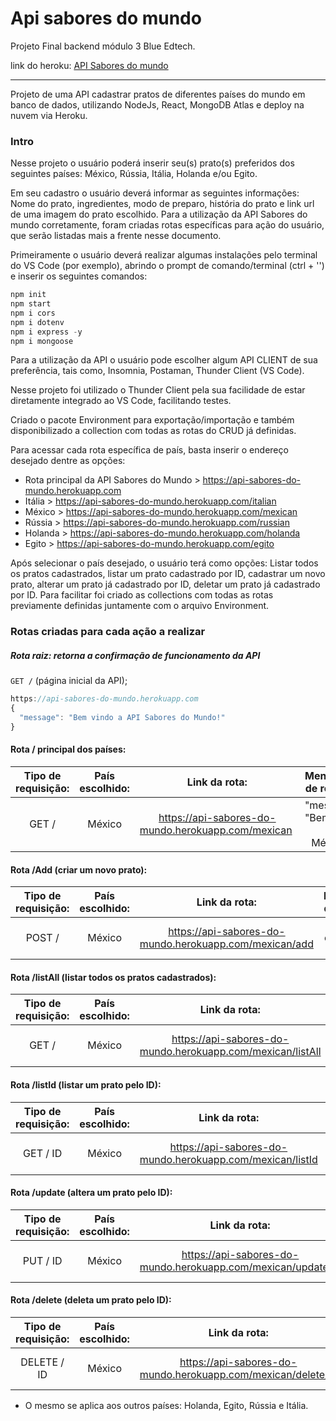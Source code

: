 # Api sabores do mundo

 Projeto Final backend módulo 3 Blue Edtech.

 link do heroku: <a href="https://api-sabores-do-mundo.herokuapp.com/"> API Sabores do mundo</a>

------

Projeto de uma API cadastrar pratos de diferentes países do mundo em banco de dados, utilizando NodeJs, React, MongoDB Atlas e deploy na nuvem via Heroku.

### Intro

Nesse projeto o usuário poderá inserir seu(s) prato(s) preferidos dos seguintes países: México, Rússia, Itália, Holanda e/ou Egito.

Em seu cadastro o usuário deverá informar as seguintes informações: Nome do prato, ingredientes, modo de preparo, história do prato e link url de uma imagem do prato escolhido. Para a utilização da API Sabores do mundo corretamente, foram criadas rotas específicas para ação do usuário, que serão listadas mais a frente nesse documento.

Primeiramente o usuário deverá realizar algumas instalações pelo terminal do VS Code (por exemplo), abrindo o prompt de comando/terminal (ctrl + '') e inserir os seguintes comandos:

```javascript
npm init
npm start
npm i cors
npm i dotenv
npm i express -y
npm i mongoose
```

Para a utilização da API o usuário pode escolher algum API CLIENT de sua preferência, tais como, Insomnia, Postaman, Thunder Client (VS Code).

Nesse projeto foi utilizado o Thunder Client pela sua facilidade de estar diretamente integrado ao VS Code, facilitando testes.

Criado o pacote Environment para exportação/importação e também disponibilizado a collection com todas as rotas do CRUD já definidas.

Para acessar cada rota específica de país, basta inserir o endereço desejado dentre as opções:

- Rota principal da API Sabores do Mundo > <https://api-sabores-do-mundo.herokuapp.com>
- Itália > <https://api-sabores-do-mundo.herokuapp.com/italian>
- México > <https://api-sabores-do-mundo.herokuapp.com/mexican>
- Rússia > <https://api-sabores-do-mundo.herokuapp.com/russian>
- Holanda > <https://api-sabores-do-mundo.herokuapp.com/holanda>
- Egito > <https://api-sabores-do-mundo.herokuapp.com/egito>

Após selecionar o país desejado, o usuário terá como opções: Listar todos os pratos cadastrados, listar um prato cadastrado por ID, cadastrar um novo prato, alterar um prato já cadastrado por ID, deletar um prato já cadastrado por ID. Para facilitar foi criado as collections com todas as rotas previamente definidas juntamente com o arquivo Environment.

### Rotas criadas para cada ação a realizar

##### Rota raiz: retorna a confirmação de funcionamento da API

`GET /` (página inicial da API);

```javascript
https://api-sabores-do-mundo.herokuapp.com
{
  "message": "Bem vindo a API Sabores do Mundo!"
}
```

#### Rota / principal dos países:

| Tipo de requisição: | País escolhido: |                        Link da rota:                         |       Mensagem de retorno:        |
| :-----------------: | :-------------: | :----------------------------------------------------------: | :-------------------------------: |
|        GET /        |     México      | <a> <https://api-sabores-do-mundo.herokuapp.com/mexican> </a> | "message": "Bem vindo ao México!" |

#### Rota /Add (criar um novo prato):

| Tipo de requisição: | País escolhido: |                        Link da rota:                         |   Mensagem de retorno:    |
| :-----------------: | :-------------: | :----------------------------------------------------------: | :-----------------------: |
|       POST /        |     México      | <a> <https://api-sabores-do-mundo.herokuapp.com/mexican/add></a> | Prato criado com sucesso! |

#### Rota /listAll (listar todos os pratos cadastrados):

| Tipo de requisição: | País escolhido: |                        Link da rota:                         |    Mensagem de retorno:    |
| :-----------------: | :-------------: | :----------------------------------------------------------: | :------------------------: |
|        GET /        |     México      | <a> <https://api-sabores-do-mundo.herokuapp.com/mexican/listAll></a> | Retorna a lista dos pratos |

#### Rota /listId (listar um prato pelo ID):

| Tipo de requisição: | País escolhido: |                        Link da rota:                         |  Mensagem de retorno:   |
| :-----------------: | :-------------: | :----------------------------------------------------------: | :---------------------: |
|      GET / ID       |     México      | <a> <https://api-sabores-do-mundo.herokuapp.com/mexican/listId></a> | Retorna o prato pelo Id |

#### Rota /update (altera um prato pelo ID):

| Tipo de requisição: | País escolhido: |                        Link da rota:                         |  Mensagem de retorno:  |
| :-----------------: | :-------------: | :----------------------------------------------------------: | :--------------------: |
|      PUT / ID       |     México      | <a> <https://api-sabores-do-mundo.herokuapp.com/mexican/update/id></a> | Altera o prato pelo Id |

#### Rota /delete (deleta um prato pelo ID):

| Tipo de requisição: | País escolhido: |                        Link da rota:                         |  Mensagem de retorno:   |
| :-----------------: | :-------------: | :----------------------------------------------------------: | :---------------------: |
|     DELETE / ID     |     México      | <a> <https://api-sabores-do-mundo.herokuapp.com/mexican/delete/id></a> | Deleta um prato pelo Id |

* O mesmo se aplica aos outros países: Holanda, Egito, Rússia e Itália.



